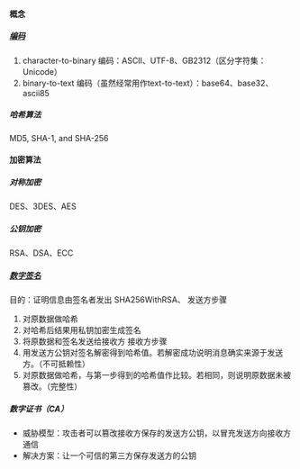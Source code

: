 #### 概念
##### [编码](https://cryptii.com/)
1. character-to-binary 编码：ASCII、UTF-8、GB2312（区分字符集：Unicode）
2. binary-to-text 编码（虽然经常用作text-to-text）：base64、base32、ascii85
##### 哈希算法
MD5, SHA-1, and SHA-256
#### 加密算法
##### 对称加密
DES、3DES、AES
##### 公钥加密
RSA、DSA、ECC
##### [数字签名](http://www.youdzone.com/signature.html)
目的：证明信息由签名者发出
SHA256WithRSA、
发送方步骤
1. 对原数据做哈希
2. 对哈希后结果用私钥加密生成签名
3. 将原数据和签名发送给接收方
接收方步骤
1. 用发送方公钥对签名解密得到哈希值。若解密成功说明消息确实来源于发送方。（不可抵赖性）
2. 对原数据做哈希，与第一步得到的哈希值作比较。若相同，则说明原数据未被篡改。（完整性）
##### 数字证书（CA）
- 威胁模型：攻击者可以篡改接收方保存的发送方公钥，以冒充发送方向接收方通信
- 解决方案：让一个可信的第三方保存发送方的公钥
